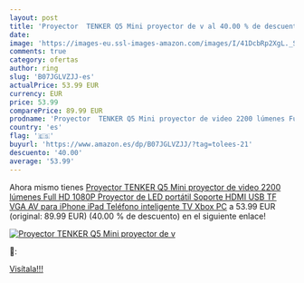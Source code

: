 ```yaml
---
layout: post
title: 'Proyector  TENKER Q5 Mini proyector de v al 40.00 % de descuento'
date: 
image: 'https://images-eu.ssl-images-amazon.com/images/I/41DcbRp2XgL._SL200_.jpg'
comments: true
category: ofertas
author: ring
slug: 'B07JGLVZJJ-es'
actualPrice: 53.99 EUR
currency: EUR
price: 53.99
comparePrice: 89.99 EUR
prodname: 'Proyector  TENKER Q5 Mini proyector de video 2200 lúmenes Full HD 1080P Proyector de LED portátil Soporte HDMI USB TF VGA AV para iPhone iPad Teléfono inteligente TV Xbox PC'
country: 'es'
flag: '🇪🇸'
buyurl: 'https://www.amazon.es/dp/B07JGLVZJJ/?tag=tolees-21'
descuento: '40.00'
average: '53.99'
---
```


Ahora mismo tienes [Proyector  TENKER Q5 Mini proyector de video 2200 lúmenes Full HD 1080P Proyector de LED portátil Soporte HDMI USB TF VGA AV para iPhone iPad Teléfono inteligente TV Xbox PC](https://www.amazon.es/dp/B07JGLVZJJ/?tag=tolees-21) a 53.99 EUR (original: 89.99 EUR) (40.00 %  de descuento) en el siguiente enlace!

[![Proyector  TENKER Q5 Mini proyector de v](https://images-eu.ssl-images-amazon.com/images/I/41DcbRp2XgL._SL200_.jpg)](https://www.amazon.es/dp/B07JGLVZJJ/?tag=tolees-21)

🔎:


[Visítala!!!](https://www.amazon.es/dp/B07JGLVZJJ/?tag=tolees-21)

